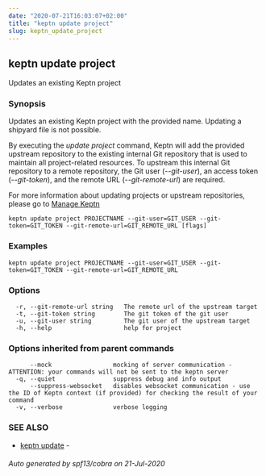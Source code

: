 ```yaml
---
date: "2020-07-21T16:03:07+02:00"
title: "keptn update project"
slug: keptn_update_project
---
```

## keptn update project

Updates an existing Keptn project

### Synopsis

Updates an existing Keptn project with the provided name. 
Updating a shipyard file is not possible.

By executing the *update project* command, Keptn will add the provided upstream repository to the existing internal Git repository that is used to maintain all project-related resources. 
To upstream this internal Git repository to a remote repository, the Git user (*--git-user*), an access token (*--git-token*), and the remote URL (*--git-remote-url*) are required.

For more information about updating projects or upstream repositories, please go to [Manage Keptn](https://keptn.sh/docs/0.7.x/manage/)


```
keptn update project PROJECTNAME --git-user=GIT_USER --git-token=GIT_TOKEN --git-remote-url=GIT_REMOTE_URL [flags]
```

### Examples

```
keptn update project PROJECTNAME --git-user=GIT_USER --git-token=GIT_TOKEN --git-remote-url=GIT_REMOTE_URL
```

### Options

```
  -r, --git-remote-url string   The remote url of the upstream target
  -t, --git-token string        The git token of the git user
  -u, --git-user string         The git user of the upstream target
  -h, --help                    help for project
```

### Options inherited from parent commands

```
      --mock                 mocking of server communication - ATTENTION: your commands will not be sent to the keptn server
  -q, --quiet                suppress debug and info output
      --suppress-websocket   disables websocket communication - use the ID of Keptn context (if provided) for checking the result of your command
  -v, --verbose              verbose logging
```

### SEE ALSO

* [keptn update](../keptn_update/)	 - 

###### Auto generated by spf13/cobra on 21-Jul-2020
